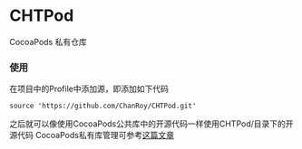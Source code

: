 # CHTPod
CocoaPods 私有仓库


### 使用
在项目中的Profile中添加源，即添加如下代码
```
source 'https://github.com/ChanRoy/CHTPod.git'
```
之后就可以像使用CocoaPods公共库中的开源代码一样使用CHTPod/目录下的开源代码
CocoaPods私有库管理可参考[这篇文章](http://ios.jobbole.com/91042/?utm_source=blog.jobbole.com&utm_medium=relatedPosts)
